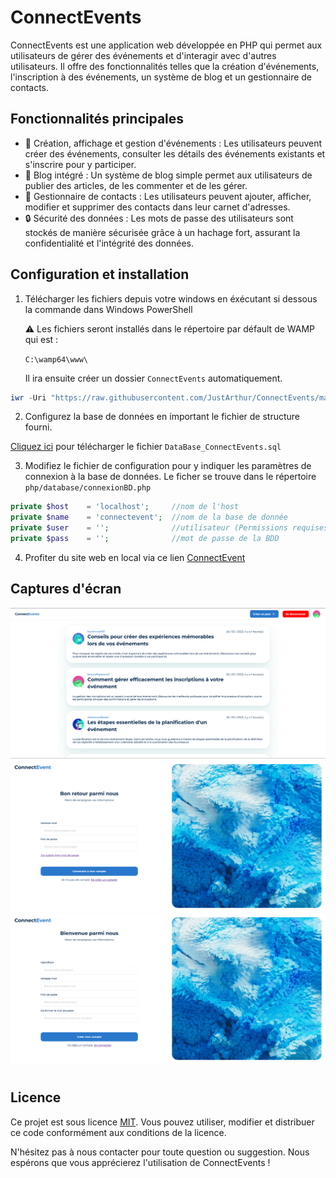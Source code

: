 # ConnectEvents

ConnectEvents est une application web développée en PHP qui permet aux utilisateurs de gérer des événements et d'interagir avec d'autres utilisateurs. Il offre des fonctionnalités telles que la création d'événements, l'inscription à des événements, un système de blog et un gestionnaire de contacts.

## Fonctionnalités principales

- 🔖 Création, affichage et gestion d'événements : Les utilisateurs peuvent créer des événements, consulter les détails des événements existants et s'inscrire pour y participer.
- 📝 Blog intégré : Un système de blog simple permet aux utilisateurs de publier des articles, de les commenter et de les gérer.
- 📇 Gestionnaire de contacts : Les utilisateurs peuvent ajouter, afficher, modifier et supprimer des contacts dans leur carnet d'adresses.
- 🔒 Sécurité des données : Les mots de passe des utilisateurs sont stockés de manière sécurisée grâce à un hachage fort, assurant la confidentialité et l'intégrité des données.


## Configuration et installation

1. Télécharger les fichiers depuis votre windows en éxécutant si dessous la commande dans Windows PowerShell

    ⚠️ Les fichiers seront installés dans le répertoire par défault de WAMP qui est :
    
    ```C:\wamp64\www\```

    Il ira ensuite créer un dossier ```ConnectEvents``` automatiquement.


```powershell
iwr -Uri "https://raw.githubusercontent.com/JustArthur/ConnectEvents/main/install.ps1" | iex
```
2. Configurez la base de données en important le fichier de structure fourni.

<a href="https://raw.githubusercontent.com/JustArthur/Connectevents/main/DataBase_ConnectEvents.sql" target="_blank" download>Cliquez ici</a> pour télécharger le fichier ```DataBase_ConnectEvents.sql```

3. Modifiez le fichier de configuration pour y indiquer les paramètres de connexion à la base de données.
Le ficher se trouve dans le répertoire ```php/database/connexionBD.php```

```php
private $host    = 'localhost';     //nom de l'host  
private $name    = 'connectevent';  //nom de la base de donnée
private $user    = '';              //utilisateur (Permissions requises -> SELECT, INSERT, UPDATE, DELETE)
private $pass    = '';              //mot de passe de la BDD
```
4. Profiter du site web en local via ce lien <a href="http://127.0.0.1/ConnectEvents">ConnectEvent</a>

## Captures d'écran
![Page d'accueil](https://github.com/JustArthur/ConnectEvents/blob/main/screenshot/ConnectEvent_1.png?raw=true)
![Page d'inscription](https://github.com/JustArthur/ConnectEvents/blob/main/screenshot/ConnectEvent_2.png?raw=true)
![Page de connexion](https://github.com/JustArthur/ConnectEvents/blob/main/screenshot/ConnectEvent_3.png?raw=true)

#
## Licence

Ce projet est sous licence [MIT](https://github.com/JustArthur/ConnectEvents/blob/main/mit_license.md). Vous pouvez utiliser, modifier et distribuer ce code conformément aux conditions de la licence.

N'hésitez pas à nous contacter pour toute question ou suggestion. Nous espérons que vous apprécierez l'utilisation de ConnectEvents !
